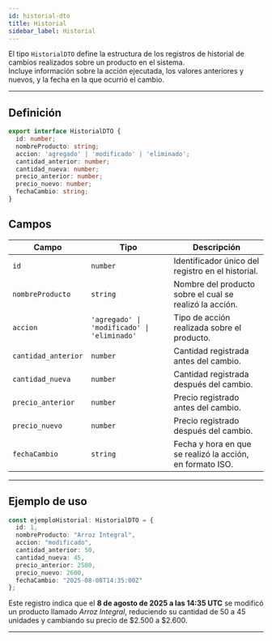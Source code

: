 ```yaml
---
id: historial-dto
title: Historial
sidebar_label: Historial
---
```


El tipo `HistorialDTO` define la estructura de los registros de historial de cambios realizados sobre un producto en el sistema.  
Incluye información sobre la acción ejecutada, los valores anteriores y nuevos, y la fecha en la que ocurrió el cambio.

---

## Definición

```ts
export interface HistorialDTO {
  id: number;
  nombreProducto: string;
  accion: 'agregado' | 'modificado' | 'eliminado';
  cantidad_anterior: number;
  cantidad_nueva: number;
  precio_anterior: number;
  precio_nuevo: number;
  fechaCambio: string;
}
````

## Campos

| Campo               | Tipo                                        | Descripción                                               |
| ------------------- | ------------------------------------------- | --------------------------------------------------------- |
| `id`                | `number`                                    | Identificador único del registro en el historial.         |
| `nombreProducto`    | `string`                                    | Nombre del producto sobre el cual se realizó la acción.   |
| `accion`            | `'agregado' \| 'modificado' \| 'eliminado'` | Tipo de acción realizada sobre el producto.               |
| `cantidad_anterior` | `number`                                    | Cantidad registrada antes del cambio.                     |
| `cantidad_nueva`    | `number`                                    | Cantidad registrada después del cambio.                   |
| `precio_anterior`   | `number`                                    | Precio registrado antes del cambio.                       |
| `precio_nuevo`      | `number`                                    | Precio registrado después del cambio.                     |
| `fechaCambio`       | `string`                                    | Fecha y hora en que se realizó la acción, en formato ISO. |

---
## Ejemplo de uso

```ts
const ejemploHistorial: HistorialDTO = {
  id: 1,
  nombreProducto: "Arroz Integral",
  accion: "modificado",
  cantidad_anterior: 50,
  cantidad_nueva: 45,
  precio_anterior: 2500,
  precio_nuevo: 2600,
  fechaCambio: "2025-08-08T14:35:00Z"
};
```

Este registro indica que el **8 de agosto de 2025 a las 14:35 UTC** se modificó un producto llamado *Arroz Integral*, reduciendo su cantidad de 50 a 45 unidades y cambiando su precio de \$2.500 a \$2.600.

---